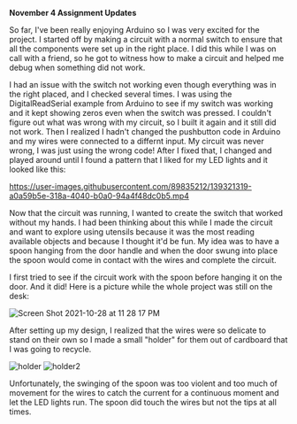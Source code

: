 **November 4 Assignment Updates**

So far, I've been really enjoying Arduino so I was very excited for the project. I started off by making a circuit with a normal switch to ensure that all the components were set up in the right place. I did this while I was on call with a friend, so he got to witness how to make a circuit and helped me debug when something did not work. 

I had an issue with the switch not working even though everything was in the right placed, and I checked several times. I was using the DigitalReadSerial example from Arduino to see if my switch was working and it kept showing zeros even when the switch was pressed. I couldn't figure out what was wrong with my circuit, so I built it again and it still did not work. Then I realized I hadn't changed the pushbutton code in Arduino and my wires were connected to a differnt input. My circuit was never wrong, I was just using the wrong code! After I fixed that, I changed and played around until I found a pattern that I liked for my LED lights and it looked like this: 

https://user-images.githubusercontent.com/89835212/139321319-a0a59b5e-318a-4040-b0a0-94a4f48dc0b5.mp4

Now that the circuit was running, I wanted to create the switch that worked without my hands. I had been thinking about this while I made the circuit and want to explore using utensils because it was the most reading available objects and because I thought it'd be fun. My idea was to have a spoon hanging from the door handle and when the door swung into place the spoon would come in contact with the wires and complete the circuit. 

I first tried to see if the circuit work with the spoon before hanging it on the door. And it did! Here is a picture while the whole project was still on the desk:

![Screen Shot 2021-10-28 at 11 28 17 PM](https://user-images.githubusercontent.com/89835212/139322571-6fc22da9-9e37-45f2-8322-d5696b00aeff.png)

After setting up my design, I realized that the wires were so delicate to stand on their own so I made a small "holder" for them out of cardboard that I was going to recycle. 

![holder](https://user-images.githubusercontent.com/89835212/139324568-e90667fd-d315-4659-8ca1-cde3f85b077c.jpeg)
![holder2](https://user-images.githubusercontent.com/89835212/139324712-9e3d0886-cabc-49b8-b76a-29555612400e.jpeg)

Unfortunately, the swinging of the spoon was too violent and too much of movement for the wires to catch the current for a continuous moment and let the LED lights run. The spoon did touch the wires but not the tips at all times. 
